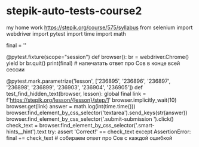 # stepik-auto-tests-course2
my home work
https://stepik.org/course/575/syllabus
from selenium import webdriver
import pytest
import time
import math

final = ''


@pytest.fixture(scope="session")
def browser():
    br = webdriver.Chrome()
    yield br
    br.quit()
    print(final)  # напечатать ответ про Сов в конце всей сессии


@pytest.mark.parametrize('lesson', ['236895', '236896', '236897', '236898', '236899', '236903', '236904', '236905'])
def test_find_hidden_text(browser, lesson):
    global final
    link = f'https://stepik.org/lesson/{lesson}/step/1'
    browser.implicitly_wait(10)
    browser.get(link)
    answer = math.log(int(time.time()))
    browser.find_element_by_css_selector('textarea').send_keys(str(answer))
    browser.find_element_by_css_selector('.submit-submission ').click()
    check_text = browser.find_element_by_css_selector('.smart-hints__hint').text
    try:
        assert 'Correct!' == check_text
    except AssertionError:
        final += check_text  # собираем ответ про Сов с каждой ошибкой
